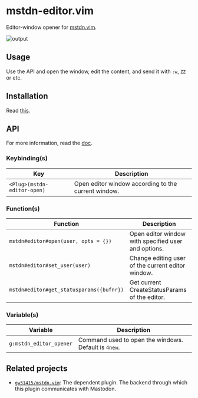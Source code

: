 # mstdn-editor.vim

Editor-window opener for [mstdn.vim](https://github.com/gw31415/mstdn.vim).

![output](https://github.com/gw31415/mstdn-editor.vim/assets/24710985/20971b06-93ce-4dbe-ba3f-7ba75e4a24de)

## Usage

Use the API and open the window, edit the content, and send it with `:w`, `ZZ`
or etc.

## Installation

Read [this](https://github.com/gw31415/mstdn.vim#installation--config-example).

## API

For more information, read the [doc](./doc/mstdn-editor.txt).

### Keybinding(s)

| Key                         | Description                                         |
| --------------------------- | --------------------------------------------------- |
| `<Plug>(mstdn-editor-open)` | Open editor window according to the current window. |

### Function(s)

| Function                                 | Description                                         |
| ---------------------------------------- | --------------------------------------------------- |
| `mstdn#editor#open(user, opts = {})`     | Open editor window with specified user and options. |
| `mstdn#editor#set_user(user)`            | Change editing user of the current editor window.   |
| `mstdn#editor#get_statusparams({bufnr})` | Get current CreateStatusParams of the editor.       |

### Variable(s)

| Variable                | Description                                          |
| ----------------------- | ---------------------------------------------------- |
| `g:mstdn_editor_opener` | Command used to open the windows. Default is `4new`. |

## Related projects

- [`gw31415/mstdn.vim`](https://github.com/gw31415/mstdn.vim): The dependent
  plugin. The backend through which this plugin communicates with Mastodon.
